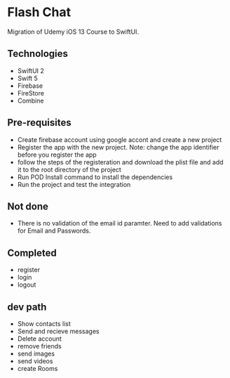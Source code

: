 # Flash Chat
Migration of Udemy iOS 13 Course to SwiftUI. 

## Technologies
- SwiftUI 2
- Swift 5
- Firebase
- FireStore
- Combine

## Pre-requisites
- Create firebase account using google accont and create a new project
- Register the app with the new project. Note: change the app identifier before you register the app
- follow the steps of the registeration and download the plist file and add it to the root directory of the project
- Run POD Install command to install the dependencies
- Run the project and test the integration


## Not done
- There is no validation of the email id paramter. Need to add validations for Email and Passwords. 

## Completed
- register
- login
- logout

## dev path
- Show contacts list
- Send and recieve messages
- Delete account
- remove friends
- send images
- send videos
- create Rooms



